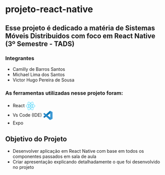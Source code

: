 # projeto-react-native

## Esse projeto é dedicado a matéria de Sistemas Móveis Distribuidos com foco em React Native (3º Semestre - TADS) 

### Integrantes 

* Camilly de Barros Santos
* Michael Lima dos Santos
* Victor Hugo Pereira de Sousa

### As ferramentas utilizadas nesse projeto foram: 

* React <img align="center" alt="react" height="30" width="30" src="https://github.com/devicons/devicon/blob/master/icons/react/react-original.svg"/>
* Vs Code (IDE) <img align="center" alt="vscode" height="30" width="30" src="https://github.com/devicons/devicon/blob/master/icons/vscode/vscode-original.svg"/>
* Expo

## Objetivo do Projeto

* Desenvolver aplicação em React Native com base em todos os componentes passados em sala de aula 
* Criar apresentação explicando detalhadamente o que foi desenvolvido no projeto
